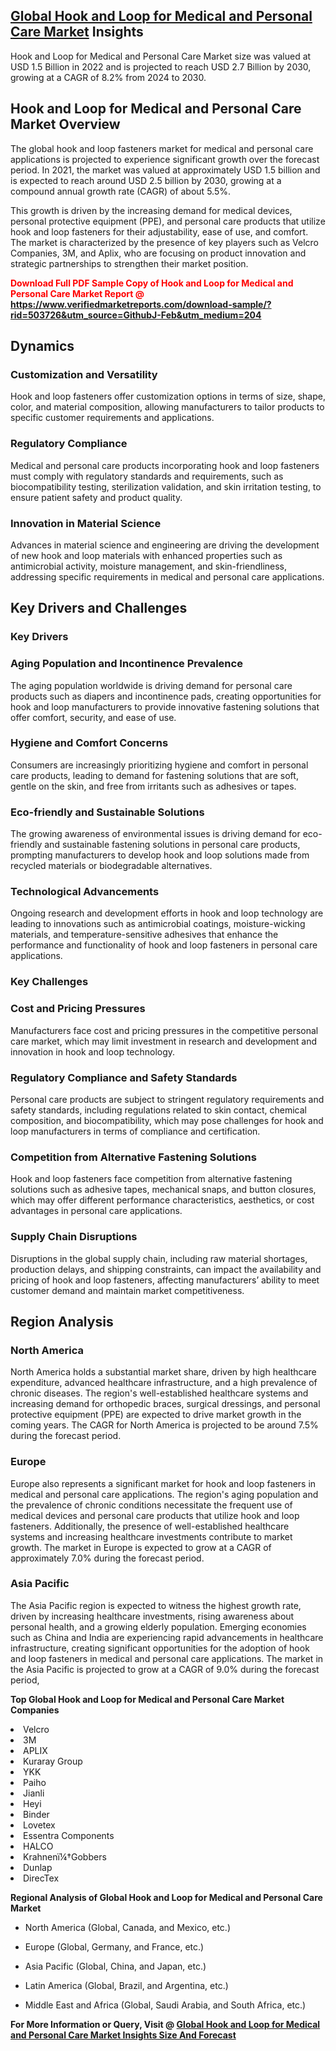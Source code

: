 <h2><a href="https://www.verifiedmarketreports.com/download-sample/?rid=503726&amp;utm_source=GithubJ&amp;utm_medium=204" target="_blank">Global Hook and Loop for Medical and Personal Care Market</a> Insights</h2><p>Hook and Loop for Medical and Personal Care Market size was valued at USD 1.5 Billion in 2022 and is projected to reach USD 2.7 Billion by 2030, growing at a CAGR of 8.2% from 2024 to 2030.</p><p> <h2>Hook and Loop for Medical and Personal Care Market Overview</h2> <p>The global hook and loop fasteners market for medical and personal care applications is projected to experience significant growth over the forecast period. In 2021, the market was valued at approximately USD 1.5 billion and is expected to reach around USD 2.5 billion by 2030, growing at a compound annual growth rate (CAGR) of about 5.5%. </p> <p>This growth is driven by the increasing demand for medical devices, personal protective equipment (PPE), and personal care products that utilize hook and loop fasteners for their adjustability, ease of use, and comfort. The market is characterized by the presence of key players such as Velcro Companies, 3M, and Aplix, who are focusing on product innovation and strategic partnerships to strengthen their market position. </p> <p><strong><p><span class=""><span style="color: #ff0000;"><strong>Download Full PDF Sample Copy of Hook and Loop for Medical and Personal Care Market Report</strong> @ </span><a href="https://www.verifiedmarketreports.com/download-sample/?rid=503726&amp;utm_source=GithubJ-Feb&amp;utm_medium=204" target="_blank">https://www.verifiedmarketreports.com/download-sample/?rid=503726&amp;utm_source=GithubJ-Feb&amp;utm_medium=204</a></span></p></strong></p> <h2>Dynamics</h2> <h3>Customization and Versatility</h3> <p>Hook and loop fasteners offer customization options in terms of size, shape, color, and material composition, allowing manufacturers to tailor products to specific customer requirements and applications. </p> <h3>Regulatory Compliance</h3> <p>Medical and personal care products incorporating hook and loop fasteners must comply with regulatory standards and requirements, such as biocompatibility testing, sterilization validation, and skin irritation testing, to ensure patient safety and product quality. </p> <h3>Innovation in Material Science</h3> <p>Advances in material science and engineering are driving the development of new hook and loop materials with enhanced properties such as antimicrobial activity, moisture management, and skin-friendliness, addressing specific requirements in medical and personal care applications. </p> <h2>Key Drivers and Challenges</h2> <h3>Key Drivers</h3> <h3>Aging Population and Incontinence Prevalence</h3> <p>The aging population worldwide is driving demand for personal care products such as diapers and incontinence pads, creating opportunities for hook and loop manufacturers to provide innovative fastening solutions that offer comfort, security, and ease of use. </p> <h3>Hygiene and Comfort Concerns</h3> <p>Consumers are increasingly prioritizing hygiene and comfort in personal care products, leading to demand for fastening solutions that are soft, gentle on the skin, and free from irritants such as adhesives or tapes. </p> <h3>Eco-friendly and Sustainable Solutions</h3> <p>The growing awareness of environmental issues is driving demand for eco-friendly and sustainable fastening solutions in personal care products, prompting manufacturers to develop hook and loop solutions made from recycled materials or biodegradable alternatives. </p> <h3>Technological Advancements</h3> <p>Ongoing research and development efforts in hook and loop technology are leading to innovations such as antimicrobial coatings, moisture-wicking materials, and temperature-sensitive adhesives that enhance the performance and functionality of hook and loop fasteners in personal care applications. </p> <h3>Key Challenges</h3> <h3>Cost and Pricing Pressures</h3> <p>Manufacturers face cost and pricing pressures in the competitive personal care market, which may limit investment in research and development and innovation in hook and loop technology. </p> <h3>Regulatory Compliance and Safety Standards</h3> <p>Personal care products are subject to stringent regulatory requirements and safety standards, including regulations related to skin contact, chemical composition, and biocompatibility, which may pose challenges for hook and loop manufacturers in terms of compliance and certification. </p> <h3>Competition from Alternative Fastening Solutions</h3> <p>Hook and loop fasteners face competition from alternative fastening solutions such as adhesive tapes, mechanical snaps, and button closures, which may offer different performance characteristics, aesthetics, or cost advantages in personal care applications. </p> <h3>Supply Chain Disruptions</h3> <p>Disruptions in the global supply chain, including raw material shortages, production delays, and shipping constraints, can impact the availability and pricing of hook and loop fasteners, affecting manufacturers’ ability to meet customer demand and maintain market competitiveness. </p> <h2>Region Analysis</h2> <h3>North America</h3> <p>North America holds a substantial market share, driven by high healthcare expenditure, advanced healthcare infrastructure, and a high prevalence of chronic diseases. The region's well-established healthcare systems and increasing demand for orthopedic braces, surgical dressings, and personal protective equipment (PPE) are expected to drive market growth in the coming years. The CAGR for North America is projected to be around 7.5% during the forecast period. </p> <h3>Europe</h3> <p>Europe also represents a significant market for hook and loop fasteners in medical and personal care applications. The region's aging population and the prevalence of chronic conditions necessitate the frequent use of medical devices and personal care products that utilize hook and loop fasteners. Additionally, the presence of well-established healthcare systems and increasing healthcare investments contribute to market growth. The market in Europe is expected to grow at a CAGR of approximately 7.0% during the forecast period. </p> <h3>Asia Pacific</h3> <p>The Asia Pacific region is expected to witness the highest growth rate, driven by increasing healthcare investments, rising awareness about personal health, and a growing elderly population. Emerging economies such as China and India are experiencing rapid advancements in healthcare infrastructure, creating significant opportunities for the adoption of hook and loop fasteners in medical and personal care applications. The market in the Asia Pacific is projected to grow at a CAGR of 9.0% during the forecast period,</p><p><strong>Top Global Hook and Loop for Medical and Personal Care Market Companies</strong></p><div data-test-id=""><p><li>Velcro</li><li> 3M</li><li> APLIX</li><li> Kuraray Group</li><li> YKK</li><li> Paiho</li><li> Jianli</li><li> Heyi</li><li> Binder</li><li> Lovetex</li><li> Essentra Components</li><li> HALCO</li><li> Krahnenï¼†Gobbers</li><li> Dunlap</li><li> DirecTex</li></p><div><strong>Regional Analysis of&nbsp;Global Hook and Loop for Medical and Personal Care Market</strong></div><ul><li dir="ltr"><p dir="ltr">North America&nbsp;(Global, Canada, and Mexico, etc.)</p></li><li dir="ltr"><p dir="ltr">Europe (Global, Germany, and France, etc.)</p></li><li dir="ltr"><p dir="ltr">Asia Pacific&nbsp;(Global, China, and Japan, etc.)</p></li><li dir="ltr"><p dir="ltr">Latin America&nbsp;(Global, Brazil, and Argentina, etc.)</p></li><li dir="ltr">Middle East and Africa&nbsp;(Global, Saudi Arabia, and South Africa, etc.)</li></ul><p><strong>For More Information or Query, Visit @&nbsp;</strong><strong><a href="https://www.verifiedmarketreports.com/product/hook-and-loop-for-medical-and-personal-care-market/?utm_source=GithubJ&amp;utm_medium=204" target="_blank">Global Hook and Loop for Medical and Personal Care Market Insights Size And Forecast</a></strong></p></div>
